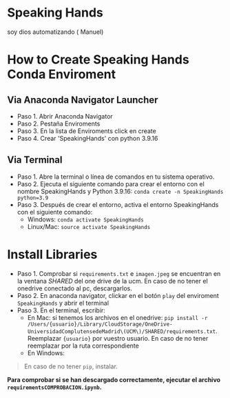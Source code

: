 # Speaking Hands
soy dios automatizando ( Manuel)

# How to Create Speaking Hands Conda Enviroment

## Via Anaconda Navigator Launcher

* Paso 1. Abrir Anaconda Navigator
* Paso 2. Pestaña Enviroments
* Paso 3. En la lista de Enviroments click en create
* Paso 4. Crear 'SpeakingHands' con python 3.9.16

## Via Terminal

* Paso 1. Abre la terminal o línea de comandos en tu sistema operativo.
* Paso 2. Ejecuta el siguiente comando para crear el entorno con el nombre SpeakingHands y Python 3.9.16: `conda create -n SpeakingHands python=3.9`
* Paso 3. Después de crear el entorno, activa el entorno SpeakingHands con el siguiente comando:
  * Windows: `conda activate SpeakingHands`
  * Linux/Mac: `source activate SpeakingHands`

# Install Libraries

* Paso 1. Comprobar si `requirements.txt` e `imagen.jpeg` se encuentran en la ventana *SHARED*  del one drive de la ucm. En caso de no tener el onedrive conectado al pc, descargarlos.
* Paso 2. En anaconda navigator, clickar en el botón `play` del enviroment `SpeakingHands` y abrir el terminal
* Paso 3. En el terminal, escribir:
    * En Mac: si tenemos los archivos en el onedrive: `pip install -r /Users/{usuario}/Library/CloudStorage/OneDrive-UniversidadComplutensedeMadrid\(UCM\)/SHARED/requirements.txt`. Reemplazar `{usuario}` por vuestro usuario. En caso de no tener reemplazar por la ruta correspondiente
    * En Windows: 


> En caso de no tener `pip`, instalar.

**Para comprobar si se han descargado correctamente, ejecutar el archivo `requirementsCOMPROBACION.ipynb`.**




  
